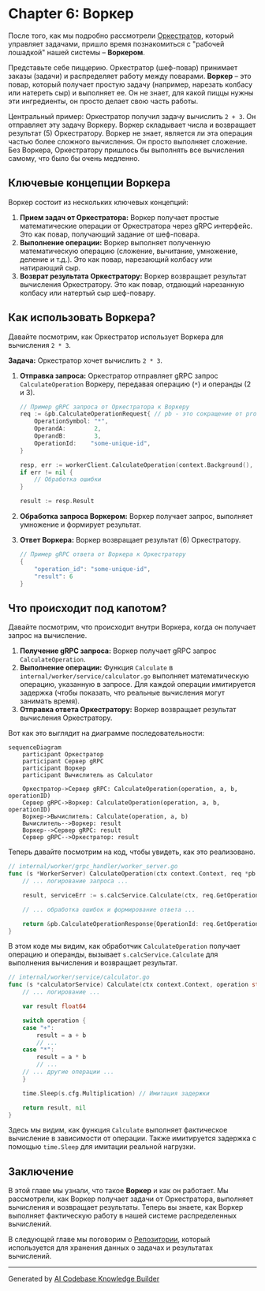 # Chapter 6: Воркер

После того, как мы подробно рассмотрели [Оркестратор](05_оркестратор.md), который управляет задачами, пришло время познакомиться с "рабочей лошадкой" нашей системы – **Воркером**.

Представьте себе пиццерию. Оркестратор (шеф-повар) принимает заказы (задачи) и распределяет работу между поварами. **Воркер** – это повар, который получает простую задачу (например, нарезать колбасу или натереть сыр) и выполняет ее. Он не знает, для какой пиццы нужны эти ингредиенты, он просто делает свою часть работы.

Центральный пример: Оркестратор получил задачу вычислить `2 + 3`. Он отправляет эту задачу Воркеру. Воркер складывает числа и возвращает результат (5) Оркестратору. Воркер не знает, является ли эта операция частью более сложного вычисления. Он просто выполняет сложение. Без Воркера, Оркестратору пришлось бы выполнять все вычисления самому, что было бы очень медленно.

## Ключевые концепции Воркера

Воркер состоит из нескольких ключевых концепций:

1.  **Прием задач от Оркестратора:** Воркер получает простые математические операции от Оркестратора через gRPC интерфейс. Это как повар, получающий задание от шеф-повара.
2.  **Выполнение операции:** Воркер выполняет полученную математическую операцию (сложение, вычитание, умножение, деление и т.д.). Это как повар, нарезающий колбасу или натирающий сыр.
3.  **Возврат результата Оркестратору:** Воркер возвращает результат вычисления Оркестратору. Это как повар, отдающий нарезанную колбасу или натертый сыр шеф-повару.

## Как использовать Воркера?

Давайте посмотрим, как Оркестратор использует Воркера для вычисления `2 * 3`.

**Задача:** Оркестратор хочет вычислить `2 * 3`.

1.  **Отправка запроса:** Оркестратор отправляет gRPC запрос `CalculateOperation` Воркеру, передавая операцию (`*`) и операнды (2 и 3).

    ```go
    // Пример gRPC запроса от Оркестратора к Воркеру
    req := &pb.CalculateOperationRequest{ // pb - это сокращение от proto/gen/worker
        OperationSymbol: "*",
        OperandA:        2,
        OperandB:        3,
        OperationId:    "some-unique-id",
    }

    resp, err := workerClient.CalculateOperation(context.Background(), req)
    if err != nil {
        // Обработка ошибки
    }

    result := resp.Result
    ```

2.  **Обработка запроса Воркером:** Воркер получает запрос, выполняет умножение и формирует результат.

3.  **Ответ Воркера:** Воркер возвращает результат (6) Оркестратору.

    ```go
    // Пример gRPC ответа от Воркера к Оркестратору
    {
        "operation_id": "some-unique-id",
        "result": 6
    }
    ```

## Что происходит под капотом?

Давайте посмотрим, что происходит внутри Воркера, когда он получает запрос на вычисление.

1.  **Получение gRPC запроса:** Воркер получает gRPC запрос `CalculateOperation`.
2.  **Выполнение операции:**  Функция `Calculate` в `internal/worker/service/calculator.go` выполняет математическую операцию, указанную в запросе. Для каждой операции имитируется задержка (чтобы показать, что реальные вычисления могут занимать время).
3.  **Отправка ответа Оркестратору:** Воркер возвращает результат вычисления Оркестратору.

Вот как это выглядит на диаграмме последовательности:

```mermaid
sequenceDiagram
    participant Оркестратор
    participant Сервер gRPC
    participant Воркер
    participant Вычислитель as Calculator

    Оркестратор->Сервер gRPC: CalculateOperation(operation, a, b, operationID)
    Сервер gRPC->Воркер: CalculateOperation(operation, a, b, operationID)
    Воркер->Вычислитель: Calculate(operation, a, b)
    Вычислитель-->Воркер: result
    Воркер-->Сервер gRPC: result
    Сервер gRPC-->Оркестратор: result
```

Теперь давайте посмотрим на код, чтобы увидеть, как это реализовано.

```go
// internal/worker/grpc_handler/worker_server.go
func (s *WorkerServer) CalculateOperation(ctx context.Context, req *pb.CalculateOperationRequest) (*pb.CalculateOperationResponse, error) {
	// ... логирование запроса ...

	result, serviceErr := s.calcService.Calculate(ctx, req.GetOperationSymbol(), req.GetOperandA(), req.GetOperandB())

	// ... обработка ошибок и формирование ответа ...

	return &pb.CalculateOperationResponse{OperationId: req.GetOperationId(), Result: result}, nil
}
```

В этом коде мы видим, как обработчик `CalculateOperation` получает операцию и операнды, вызывает `s.calcService.Calculate` для выполнения вычисления и возвращает результат.

```go
// internal/worker/service/calculator.go
func (s *calculatorService) Calculate(ctx context.Context, operation string, a, b float64) (float64, error) {
	// ... логирование ...

	var result float64

	switch operation {
	case "+":
		result = a + b
		// ...
	case "*":
		result = a * b
		// ...
	// ... другие операции ...
	}

	time.Sleep(s.cfg.Multiplication) // Имитация задержки

	return result, nil
}
```

Здесь мы видим, как функция `Calculate` выполняет фактическое вычисление в зависимости от операции. Также имитируется задержка с помощью `time.Sleep` для имитации реальной нагрузки.

## Заключение

В этой главе мы узнали, что такое **Воркер** и как он работает. Мы рассмотрели, как Воркер получает задачи от Оркестратора, выполняет вычисления и возвращает результаты. Теперь вы знаете, как Воркер выполняет фактическую работу в нашей системе распределенных вычислений.

В следующей главе мы поговорим о [Репозитории](07_репозиторий.md), который используется для хранения данных о задачах и результатах вычислений.


---

Generated by [AI Codebase Knowledge Builder](https://github.com/The-Pocket/Tutorial-Codebase-Knowledge)